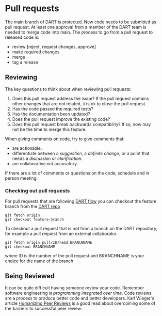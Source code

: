 # Pull requests

The main branch of DART is protected.  New code needs to be submitted as 
pull request.  At least one approval from a member of the DART team is needed
to merge code into main. The process to go from a pull request to released 
code is:

- review [reject, request changes, approve]
- make required changes
- merge
- tag a release

## Reviewing

The key questions to think about when reviewing pull requests:

1.  Does this pull request address the issue? If the pull request
    contains other changes that are not related, it is ok to close the
    pull request.
2.  Has the code passed the required tests?
3.  Has the documentation been updated?
4.  Does the pull request improve the existing code?
5.  Does this pull request break backwards compatibility? If so, now may
    not be the time to merge this feature.

When giving comments on code, try to give comments that:

-   are actionable.
-   differentiate between a *suggestion*, a *definite change*, or a
    point that needs a *discussion or clarification*.
-   are collaborative not accusatory.

If there are a lot of comments or questions on the code, schedule and in
person meeting.

### Checking out pull requests

For pull requests that are following
[DART flow](./dart-flow.md) you can checkout
the feature branch from the [DART repo](https://github.com/NCAR/DART)

```
git fetch origin
git checkout feature-branch
```

To checkout a pull request that is not from a branch on the DART
repository, for example a pull request from an external collaborator.

```
git fetch origin pull/ID/head:BRANCHNAME
git checkout BRANCHNAME
```

where ID is the number of the pull request and BRANCHNAME is your choice
for the name of the branch

## Being Reviewed

It can be quite difficult having someone review your code. Remember
software engineering is *programming integrated over time*. Code reviews
are a process to produce better code and better developers. Karl
Wieger's article [Humanizing Peer
Reviews](https://www.processimpact.com/articles/humanizing_reviews.pdf)
is a good read about overcoming some of the barriers to successful peer
review.

